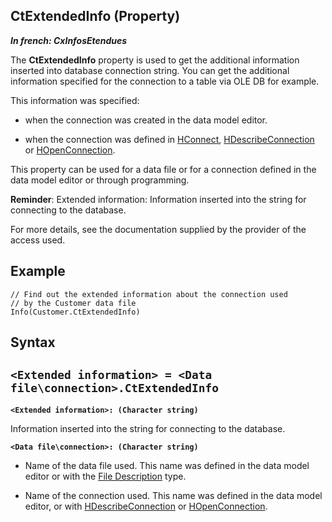 


## CtExtendedInfo (Property)

***In french: CxInfosEtendues***
	



<a name="XUse"></a>
<a name="Use"></a>
<a name="description"></a>
The **CtExtendedInfo** property is used to get the additional information inserted into database connection string. You can get the additional information specified for the connection to a table via OLE DB for example.

This information was specified:

- when the connection was created in the data model editor.

- when the connection was defined in [HConnect](../WDLang4/3044263.md), [HDescribeConnection](../WDLang4/3044205.md) or [HOpenConnection](../WDLang4/3044107.md).




This property can be used for a data file or for a connection defined in the data model editor or through programming.

**Reminder**: Extended information: Information inserted into the string for connecting to the database.

For more details, see the documentation supplied by the provider of the access used.
<a name="Example1"></a>
<a name="sample_code"></a>

## Example


```wl
// Find out the extended information about the connection used
// by the Customer data file
Info(Customer.CtExtendedInfo)
```

<a name="XSYNTAX"></a>
<a name="SYNTAX1"></a>

## Syntax

`<Extended information> = <Data file\connection>.CtExtendedInfo`
---

**`<Extended information>: (Character string)`**

Information inserted into the string for connecting to the database. 

**`<Data file\connection>: (Character string)`**



- Name of the data file used. This name was defined in the data model editor or with the [File Description](../WDLang4/1514065.md) type.

- Name of the connection used. This name was defined in the data model editor, or with [HDescribeConnection](../WDLang4/3044205.md) or [HOpenConnection](../WDLang4/3044107.md).  







